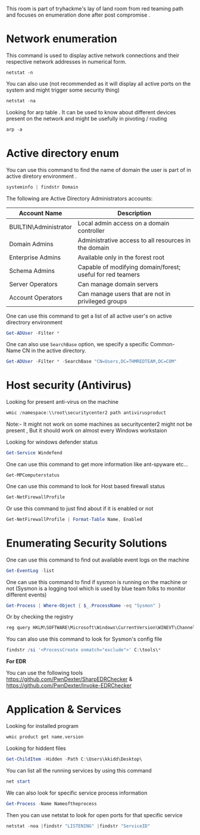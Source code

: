 
This room is part of tryhackme's lay of land room from red teaming path and focuses on enumeration done after post compromise . 


# Network enumeration 


This command is used to display active network connections and their respective network addresses in numerical form.

```
netstat -n
```


You can also use (not recommended as it will display all active ports on the system and might trigger some security thing) 

```c
netstat -na
```

Looking for arp table . It can be used to know about different devices present on the network and might be usefully in pivoting / routing 

```c
arp -a 
```

# Active directory enum

You can use this command to find the name of domain the user is part of in active diretory environment . 

```c
systeminfo | findstr Domain
```

The following are Active Directory Administrators accounts:

| Account Name        | Description                                                       |
|---------------------|-------------------------------------------------------------------|
| BUILTIN\Administrator | Local admin access on a domain controller                          |
| Domain Admins        | Administrative access to all resources in the domain              |
| Enterprise Admins    | Available only in the forest root                                  |
| Schema Admins        | Capable of modifying domain/forest; useful for red teamers         |
| Server Operators     | Can manage domain servers                                          |
| Account Operators    | Can manage users that are not in privileged groups                 |


One can use this command to get a list of all active user's on active directrory environment 

```powershell
Get-ADUser -Filter * 
```

One can also use ```SearchBase``` option, we specify a specific Common-Name CN in the active directory. 

```powershell
Get-ADUser -Filter * -SearchBase "CN=Users,DC=THMREDTEAM,DC=COM"
```

# Host security (Antivirus)


Looking for present anti-virus on the machine 

```c
wmic /namespace:\\root\securitycenter2 path antivirusproduct
```
Note:- It might not work on some machines as securitycenter2 might not be present , But it should work on almost every Windows workstaion 


Looking for windows defender status 

```powershell
Get-Service Windefend
```

One can use this command to get more information like ant-spyware etc...

```
Get-MPComputerstatus
```

One can use this command to look for Host based firewall status

```powershell
Get-NetFirewallProfile
```

Or use this command to just find about if it is enabled or not 

```powershell
Get-NetFirewallProfile | Format-Table Name, Enabled
```


# Enumerating Security Solutions 


One can use this command to find out available event logs on the machine 

```powershell
Get-EventLog -list
```

One can use this command to find if sysmon is running on the machine or not (Sysmon is a logging tool which is used by blue team folks to monitor different events)

```powershell
Get-Process | Where-Object { $_.ProcessName -eq "Sysmon" }
```

Or by checking the registry 

```c
reg query HKLM\SOFTWARE\Microsoft\Windows\CurrentVersion\WINEVT\Channels\Microsoft-Windows-Sysmon/Operational
```

You can also use this command to look for Sysmon's config file 

```powershell
findstr /si '<ProcessCreate onmatch="exclude">' C:\tools\*
```

**For EDR**

You can use the following tools https://github.com/PwnDexter/SharpEDRChecker & https://github.com/PwnDexter/Invoke-EDRChecker


# Application & Services 


Looking for installed program 

```c
wmic product get name,version
```

Looking for hiddent files

```powershell
Get-ChildItem -Hidden -Path C:\Users\kkidd\Desktop\
```

You can list all the running services by using this command 

```powershell
net start
```

We can also look for specific service process information 

```powershell
Get-Process -Name Nameoftheprocess
```

Then you can use netstat to look for open ports for that specific service 

```powershell
netstat -noa |findstr "LISTENING" |findstr "ServiceID"
```

